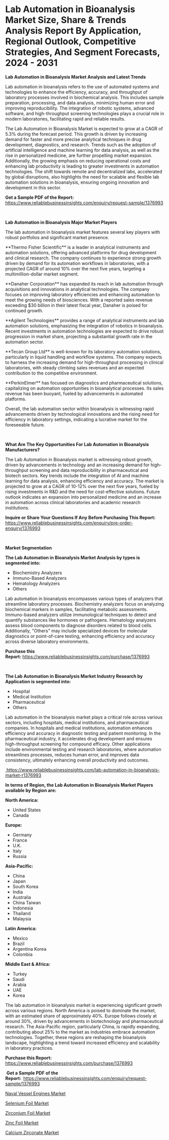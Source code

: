 <p><h1>Lab Automation in Bioanalysis Market Size, Share & Trends Analysis Report By Application, Regional Outlook, Competitive Strategies, And Segment Forecasts, 2024 - 2031</h1></p><p><strong>Lab Automation in Bioanalysis Market Analysis and Latest Trends</strong></p>
<p><p>Lab automation in bioanalysis refers to the use of automated systems and technologies to enhance the efficiency, accuracy, and throughput of laboratory processes involved in biochemical analysis. This includes sample preparation, processing, and data analysis, minimizing human error and improving reproducibility. The integration of robotic systems, advanced software, and high-throughput screening technologies plays a crucial role in modern laboratories, facilitating rapid and reliable results.</p><p>The Lab Automation in Bioanalysis Market is expected to grow at a CAGR of 5.3% during the forecast period. This growth is driven by increasing demand for faster and more precise analytical techniques in drug development, diagnostics, and research. Trends such as the adoption of artificial intelligence and machine learning for data analysis, as well as the rise in personalized medicine, are further propelling market expansion. Additionally, the growing emphasis on reducing operational costs and enhancing lab productivity is leading to greater investments in automation technologies. The shift towards remote and decentralized labs, accelerated by global disruptions, also highlights the need for scalable and flexible lab automation solutions in bioanalysis, ensuring ongoing innovation and development in this sector.</p></p>
<p><strong>Get a Sample PDF of the Report:&nbsp;</strong> <a href="https://www.reliablebusinessinsights.com/enquiry/request-sample/1376993?utm_campaign=1539&utm_medium=2&utm_source=Github&utm_content=ia&utm_term=23102024&utm_id=lab-automation-in-bioanalysis">https://www.reliablebusinessinsights.com/enquiry/request-sample/1376993</a></p>
<p>&nbsp;</p>
<p><strong>Lab Automation in Bioanalysis Major Market Players</strong></p>
<p><p>The lab automation in bioanalysis market features several key players with robust portfolios and significant market presence. </p><p>**Thermo Fisher Scientific** is a leader in analytical instruments and automation solutions, offering advanced platforms for drug development and clinical research. The company continues to experience strong growth driven by demand for its automation workflows in laboratories, with a projected CAGR of around 10% over the next five years, targeting a multimillion-dollar market segment.</p><p>**Danaher Corporation** has expanded its reach in lab automation through acquisitions and innovations in analytical technologies. The company focuses on improving laboratory efficiencies and enhancing automation to meet the growing needs of biosciences. With a reported sales revenue exceeding $30 billion in their latest fiscal year, Danaher is poised for continued growth.</p><p>**Agilent Technologies** provides a range of analytical instruments and lab automation solutions, emphasizing the integration of robotics in bioanalysis. Recent investments in automation technologies are expected to drive robust progression in market share, projecting a substantial growth rate in the automation sector.</p><p>**Tecan Group Ltd** is well-known for its laboratory automation solutions, particularly in liquid handling and workflow systems. The company expects to harness the increasing demand for high-throughput processing in clinical laboratories, with steady climbing sales revenues and an expected contribution to the competitive environment.</p><p>**PerkinElmer** has focused on diagnostics and pharmaceutical solutions, capitalizing on automation opportunities in bioanalytical processes. Its sales revenue has been buoyant, fueled by advancements in automated platforms.</p><p>Overall, the lab automation sector within bioanalysis is witnessing rapid advancements driven by technological innovations and the rising need for efficiency in laboratory settings, indicating a lucrative market for the foreseeable future.</p></p>
<p>&nbsp;</p>
<p><strong>What Are The Key Opportunities For Lab Automation in Bioanalysis Manufacturers?</strong></p>
<p><p>The Lab Automation in Bioanalysis market is witnessing robust growth, driven by advancements in technology and an increasing demand for high-throughput screening and data reproducibility in pharmaceutical and biotech sectors. Key trends include the integration of AI and machine learning for data analysis, enhancing efficiency and accuracy. The market is projected to grow at a CAGR of 10-12% over the next five years, fueled by rising investments in R&D and the need for cost-effective solutions. Future outlook indicates an expansion into personalized medicine and an increase in automation across clinical laboratories and academic research institutions.</p></p>
<p><strong>Inquire or Share Your Questions If Any Before Purchasing This Report:</strong> <a href="https://www.reliablebusinessinsights.com/enquiry/pre-order-enquiry/1376993?utm_campaign=1539&utm_medium=2&utm_source=Github&utm_content=ia&utm_term=23102024&utm_id=lab-automation-in-bioanalysis">https://www.reliablebusinessinsights.com/enquiry/pre-order-enquiry/1376993</a></p>
<p>&nbsp;</p>
<p><strong>Market Segmentation</strong></p>
<p><strong>The Lab Automation in Bioanalysis Market Analysis by types is segmented into:</strong></p>
<p><ul><li>Biochemistry Analyzers</li><li>Immuno-Based Analyzers</li><li>Hematology Analyzers</li><li>Others</li></ul></p>
<p><p>Lab automation in bioanalysis encompasses various types of analyzers that streamline laboratory processes. Biochemistry analyzers focus on analyzing biochemical markers in samples, facilitating metabolic assessments. Immuno-based analyzers utilize immunological techniques to detect and quantify substances like hormones or pathogens. Hematology analyzers assess blood components to diagnose disorders related to blood cells. Additionally, "Others" may include specialized devices for molecular diagnostics or point-of-care testing, enhancing efficiency and accuracy across diverse laboratory environments.</p></p>
<p><strong>Purchase this Report:&nbsp;</strong><a href="https://www.reliablebusinessinsights.com/purchase/1376993?utm_campaign=1539&utm_medium=2&utm_source=Github&utm_content=ia&utm_term=23102024&utm_id=lab-automation-in-bioanalysis">https://www.reliablebusinessinsights.com/purchase/1376993</a></p>
<p>&nbsp;</p>
<p><strong>The Lab Automation in Bioanalysis Market Industry Research by Application is segmented into:</strong></p>
<p><ul><li>Hospital</li><li>Medical Institution</li><li>Pharmaceutical</li><li>Others</li></ul></p>
<p><p>Lab automation in the bioanalysis market plays a critical role across various sectors, including hospitals, medical institutions, and pharmaceutical companies. In hospitals and medical institutions, automation enhances efficiency and accuracy in diagnostic testing and patient monitoring. In the pharmaceutical industry, it accelerates drug development and ensures high-throughput screening for compound efficacy. Other applications include environmental testing and research laboratories, where automation streamlines processes, reduces human error, and improves data consistency, ultimately enhancing overall productivity and outcomes.</p></p>
<p><a href="https://www.reliablebusinessinsights.com/lab-automation-in-bioanalysis-market-r1376993?utm_campaign=1539&utm_medium=2&utm_source=Github&utm_content=ia&utm_term=23102024&utm_id=lab-automation-in-bioanalysis">&nbsp;https://www.reliablebusinessinsights.com/lab-automation-in-bioanalysis-market-r1376993</a></p>
<p><strong>In terms of Region, the Lab Automation in Bioanalysis Market Players available by Region are:</strong></p>
<p>
    <p> <strong> North America: </strong>
        <ul>
            <li>United States</li>
            <li>Canada</li>
        </ul>
        </p> 
    <p> <strong> Europe: </strong>
        <ul>
            <li>Germany</li>
            <li>France</li>
            <li>U.K.</li>
            <li>Italy</li>
            <li>Russia</li>
        </ul>
        </p> 
    <p> <strong> Asia-Pacific: </strong>
        <ul>
            <li>China</li>
            <li>Japan</li>
            <li>South Korea</li>
            <li>India</li>
            <li>Australia</li>
            <li>China Taiwan</li>
            <li>Indonesia</li>
            <li>Thailand</li>
            <li>Malaysia</li>
        </ul>
        </p> 
    <p> <strong> Latin America: </strong>
        <ul>
            <li>Mexico</li>
            <li>Brazil</li>
            <li>Argentina Korea</li>
            <li>Colombia</li>
        </ul>
        </p> 
    <p> <strong> Middle East & Africa: </strong>
        <ul>
            <li>Turkey</li>
            <li>Saudi</li>
            <li>Arabia</li>
            <li>UAE</li>
            <li>Korea</li>
        </ul>
    </p>
    </p>
<p><p>The lab automation in bioanalysis market is experiencing significant growth across various regions. North America is poised to dominate the market, with an estimated share of approximately 40%. Europe follows closely at around 30%, driven by advancements in biotechnology and pharmaceutical research. The Asia-Pacific region, particularly China, is rapidly expanding, contributing about 25% to the market as industries embrace automation technologies. Together, these regions are reshaping the bioanalysis landscape, highlighting a trend toward increased efficiency and scalability in laboratory practices.</p></p>
<p><strong>Purchase this Report: </strong><a href="https://www.reliablebusinessinsights.com/purchase/1376993?utm_campaign=1539&utm_medium=2&utm_source=Github&utm_content=ia&utm_term=23102024&utm_id=lab-automation-in-bioanalysis">https://www.reliablebusinessinsights.com/purchase/1376993</a></p>
<p>&nbsp;<strong>Get a Sample PDF of the Report:&nbsp;&nbsp;</strong><a href="https://www.reliablebusinessinsights.com/enquiry/request-sample/1376993?utm_campaign=1539&utm_medium=2&utm_source=Github&utm_content=ia&utm_term=23102024&utm_id=lab-automation-in-bioanalysis">https://www.reliablebusinessinsights.com/enquiry/request-sample/1376993</a></p>
<p><strong></strong></p>
<p><p><a href="https://github.com/SamiaHussain82/Market-Research-Report-List-1/blob/main/naval-vessel-engines-market.md?utm_campaign=1539&utm_medium=2&utm_source=Github&utm_content=ia&utm_term=23102024&utm_id=lab-automation-in-bioanalysis">Naval Vessel Engines Market</a></p><p><a href="https://www.linkedin.com/pulse/selenium-foil-market-evolution-key-trends-regional-dynamics-wwxke?utm_campaign=1539&utm_medium=2&utm_source=Github&utm_content=ia&utm_term=23102024&utm_id=lab-automation-in-bioanalysis">Selenium Foil Market</a></p><p><a href="https://www.linkedin.com/pulse/zirconium-foil-industry-analysis-report-market-size-share-drhoe?utm_campaign=1539&utm_medium=2&utm_source=Github&utm_content=ia&utm_term=23102024&utm_id=lab-automation-in-bioanalysis">Zirconium Foil Market</a></p><p><a href="https://www.linkedin.com/pulse/zinc-foil-market-global-trends-forecast-2024-2031-lsobe?utm_campaign=1539&utm_medium=2&utm_source=Github&utm_content=ia&utm_term=23102024&utm_id=lab-automation-in-bioanalysis">Zinc Foil Market</a></p><p><a href="https://www.linkedin.com/pulse/calcium-zirconate-market-segmentation-geographical-regions-n3kne?utm_campaign=1539&utm_medium=2&utm_source=Github&utm_content=ia&utm_term=23102024&utm_id=lab-automation-in-bioanalysis">Calcium Zirconate Market</a></p></p>